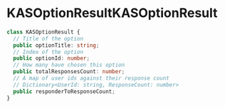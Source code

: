 # <a name="kasoptionresult"></a><span data-ttu-id="80d99-101">KASOptionResult</span><span class="sxs-lookup"><span data-stu-id="80d99-101">KASOptionResult</span></span>
```typescript
class KASOptionResult {
  // Title of the option
  public optionTitle: string;
  // Index of the option
  public optionId: number;
  // How many have chosen this option
  public totalResponsesCount: number;
  // A map of user ids against their response count
  // Dictionary<UserId: string, ResponseCount: number>
  public responderToResponseCount;
}
```

